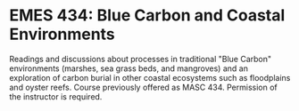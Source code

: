 # EMES 434: Blue Carbon and Coastal Environments

Readings and discussions about processes in traditional "Blue Carbon" environments (marshes, sea grass beds, and mangroves) and an exploration of carbon burial in other coastal ecosystems such as floodplains and oyster reefs. Course previously offered as MASC 434. Permission of the instructor is required.